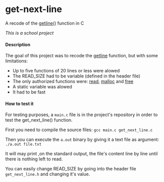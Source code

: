 # get-next-line
A recode of the [getline()](https://linux.die.net/man/3/getline) function in C

*This is a school project*

#### Description
The goal of this project was to recode the [getline](https://linux.die.net/man/3/getline) function, but with some limitations:
- Up to five functions of 20 lines or less were alowed
- The READ_SIZE had to be variable (defined in the header file)
- The only authorized functions were: [read](https://linux.die.net/man/2/read), [malloc](https://linux.die.net/man/3/malloc) and [free](https://linux.die.net/man/3/free)
- A static variable was alowed
- It had to be fast

#### How to test it
For testing purposes, a `main.c` file is in the project's repository in order to test the get_next_line() function.

First you need to compile the source files:
`gcc main.c get_next_line.c`

Then you can execute the `a.out` binary by giving it a text file as argument:
`./a.out file.txt`

It will may print ,on the standard output, the file's content line by line until there is nothing left to read.

You can easily change READ_SIZE by going into the header file `get_next_line.h` and changing it's value.
